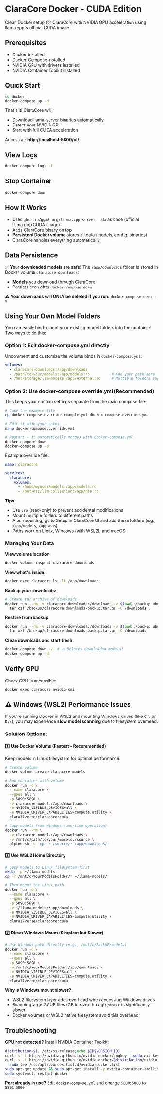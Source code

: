# ClaraCore Docker - CUDA Edition

Clean Docker setup for ClaraCore with NVIDIA GPU acceleration using llama.cpp's official CUDA image.

## Prerequisites

- Docker installed
- Docker Compose installed
- NVIDIA GPU with drivers installed
- NVIDIA Container Toolkit installed

## Quick Start

```bash
cd docker
docker-compose up -d
```

That's it! ClaraCore will:
- Download llama-server binaries automatically
- Detect your NVIDIA GPU
- Start with full CUDA acceleration

Access at: **http://localhost:5800/ui/**

## View Logs

```bash
docker-compose logs -f
```

## Stop Container

```bash
docker-compose down
```

## How It Works

- Uses `ghcr.io/ggml-org/llama.cpp:server-cuda` as base (official llama.cpp CUDA image)
- Adds ClaraCore binary on top
- **Persistent Docker volume** stores all data (models, config, binaries)
- ClaraCore handles everything automatically

## Data Persistence

✅ **Your downloaded models are safe!** The `/app/downloads` folder is stored in Docker volume `claracore-downloads`:
- **Models** you download through ClaraCore
- Persists even after `docker-compose down`

**⚠️ Your downloads will ONLY be deleted if you run:** `docker-compose down -v`

## Using Your Own Model Folders

You can easily bind-mount your existing model folders into the container! Two ways to do this:

### Option 1: Edit docker-compose.yml directly

Uncomment and customize the volume binds in `docker-compose.yml`:
```yaml
volumes:
  - claracore-downloads:/app/downloads
  - /path/to/your/models:/app/models:ro          # Add your path here
  - /mnt/storage/llm-models:/app/external:ro     # Multiple folders supported
```

### Option 2: Use docker-compose.override.yml (Recommended)

This keeps your custom settings separate from the main compose file:

```bash
# Copy the example file
cp docker-compose.override.example.yml docker-compose.override.yml

# Edit it with your paths
nano docker-compose.override.yml

# Restart - it automatically merges with docker-compose.yml
docker-compose down
docker-compose up -d
```

Example override file:
```yaml
name: claracore

services:
  claracore:
    volumes:
      - /home/myuser/models:/app/models:ro
      - /mnt/nas/llm-collection:/app/nas:ro
```

**Tips:**
- Use `:ro` (read-only) to prevent accidental modifications
- Mount multiple folders to different paths
- After mounting, go to Setup in ClaraCore UI and add these folders (e.g., `/app/models`, `/app/nas`)
- Paths work on Linux, Windows (with WSL2), and macOS

### Managing Your Data

**View volume location:**
```bash
docker volume inspect claracore-downloads
```

**View what's inside:**
```bash
docker exec claracore ls -lh /app/downloads
```

**Backup your downloads:**
```bash
# Create tar archive of downloads
docker run --rm -v claracore-downloads:/downloads -v $(pwd):/backup ubuntu \
  tar czf /backup/claracore-downloads-backup.tar.gz -C /downloads .
```

**Restore from backup:**
```bash
docker run --rm -v claracore-downloads:/downloads -v $(pwd):/backup ubuntu \
  tar xzf /backup/claracore-downloads-backup.tar.gz -C /downloads
```

**Clean downloads and start fresh:**
```bash
docker-compose down -v  # ⚠️ Deletes downloaded models!
docker-compose up -d
```

## Verify GPU

Check GPU is accessible:
```bash
docker exec claracore nvidia-smi
```

## ⚠️ Windows (WSL2) Performance Issues

If you're running Docker in WSL2 and mounting Windows drives (like `C:\` or `D:\`), you may experience **slow model scanning** due to filesystem overhead.

### Solution Options:

#### 1️⃣ Use Docker Volume (Fastest - Recommended)
Keep models in Linux filesystem for optimal performance:

```bash
# Create volume
docker volume create claracore-models

# Run container with volume
docker run -d \
  --name claracore \
  --gpus all \
  -p 5890:5890 \
  -v claracore-models:/app/downloads \
  -e NVIDIA_VISIBLE_DEVICES=all \
  -e NVIDIA_DRIVER_CAPABILITIES=compute,utility \
  clara17verse/claracore:cuda

# Copy models from Windows (one-time operation)
docker run --rm \
  -v claracore-models:/app/downloads \
  -v /mnt/c/path/to/your/models:/source \
  alpine sh -c "cp -r /source/* /app/downloads/"
```

#### 2️⃣ Use WSL2 Home Directory
```bash
# Copy models to Linux filesystem first
mkdir -p ~/llama-models
cp -r /mnt/c/YourModelsFolder/* ~/llama-models/

# Then mount the Linux path
docker run -d \
  --name claracore \
  --gpus all \
  -p 5890:5890 \
  -v ~/llama-models:/app/downloads \
  -e NVIDIA_VISIBLE_DEVICES=all \
  -e NVIDIA_DRIVER_CAPABILITIES=compute,utility \
  clara17verse/claracore:cuda
```

#### 3️⃣ Direct Windows Mount (Simplest but Slower)
```bash
# Use Windows path directly (e.g., /mnt/c/BackUP/models)
docker run -d \
  --name claracore \
  --gpus all \
  -p 5890:5890 \
  -v /mnt/c/YourModelsFolder:/app/downloads \
  -e NVIDIA_VISIBLE_DEVICES=all \
  -e NVIDIA_DRIVER_CAPABILITIES=compute,utility \
  clara17verse/claracore:cuda
```

**Why is Windows mount slower?**
- WSL2 filesystem layer adds overhead when accessing Windows drives
- Scanning large GGUF files (GB in size) through `/mnt/c` is significantly slower
- Docker volumes or WSL2 native filesystem avoid this overhead

## Troubleshooting

**GPU not detected?** Install NVIDIA Container Toolkit:
```bash
distribution=$(. /etc/os-release;echo $ID$VERSION_ID)
curl -s -L https://nvidia.github.io/nvidia-docker/gpgkey | sudo apt-key add -
curl -s -L https://nvidia.github.io/nvidia-docker/$distribution/nvidia-docker.list | \
  sudo tee /etc/apt/sources.list.d/nvidia-docker.list
sudo apt-get update && sudo apt-get install -y nvidia-container-toolkit
sudo systemctl restart docker
```

**Port already in use?** Edit `docker-compose.yml` and change `5800:5800` to `5801:5800`
